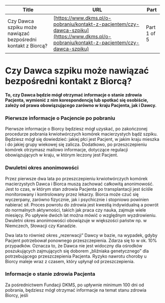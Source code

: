| **Title**       | **URL**           | **Part**              |
|-----------------|-------------------|-----------------------|
| Czy Dawca szpiku może nawiązać bezpośredni kontakt z Biorcą?         | [https://www.dkms.pl/o-pobraniu/kontakt-z-pacjentem/czy-dawca-szpiku](https://www.dkms.pl/o-pobraniu/kontakt-z-pacjentem/czy-dawca-szpiku)    | Part 1 of 5          |

# Czy Dawca szpiku może nawiązać bezpośredni kontakt z Biorcą?

**To, czy Dawca będzie mógł otrzymać informacje o stanie zdrowia Pacjenta, wymienić z nim korespondencję lub spotkać się osobiście, zależy od prawa obowiązującego zarówno w kraju Pacjenta, jak i Dawcy.**


### Pierwsze informacje o Pacjencie po pobraniu


Pierwsze informacje o Biorcy będziesz mógł uzyskać, po zakończonej procedurze pobrania krwiotwórczych komórek macierzystych bądź szpiku. Będziesz mógł się dowiedzieć: jakiej płci jest Pacjent, w jakim kraju mieszka i do jakiej grupy wiekowej się zalicza. Dodatkowo, po przeszczepieniu komórek otrzymasz mailowo informacje, dotyczące regulacji obowiązujących w kraju, w którym leczony jest Pacjent.


### Dwuletni okres anonimowości


Przez pierwsze dwa lata po przeszczepieniu krwiotwórczych komórek macierzystych Dawca i Biorca muszą zachować całkowitą anonimowość. Jest to czas, w którym stan zdrowia Pacjenta po transplantacji jest ściśle monitorowany i kontrolowany przez lekarzy. Biorca może czuć się wyczerpany, zarówno fizycznie, jak i psychicznie i stopniowo powinien nabierać sił. Proces powrotu do zdrowia jest kwestią indywidualną a powrót do normalnych aktywności, takich jak praca czy nauka, zajmuje wiele miesięcy. Po upływie dwóch lat można mówić o względnym wyzdrowieniu. Dwuletni okres anonimowości obowiązuje w większości państw np. w Niemczech, Słowacji czy Kanadzie.


Dwa lata to również okres „rezerwacji” Dawcy w bazie, na wypadek, gdyby Pacjent potrzebował ponownego przeszczepienia. Zdarza się to w ok. 10% przypadków. Oznacza to, że Dawca nie jest widoczny dla ośrodków poszukujących zajmujących się doborem „bliźniaka genetycznego” dla potrzebującego przeszczepienia Pacjenta. Ryzyko nawrotu choroby u Biorcy maleje wraz z czasem, który upłynął od przeszczepienia.


### Informacje o stanie zdrowia Pacjenta


Za pośrednictwem Fundacji DKMS, po upływnie minimum 100 dni od pobrania, będziesz mógł otrzymać informacje na temat stanu zdrowia Biorcy, jeśli
